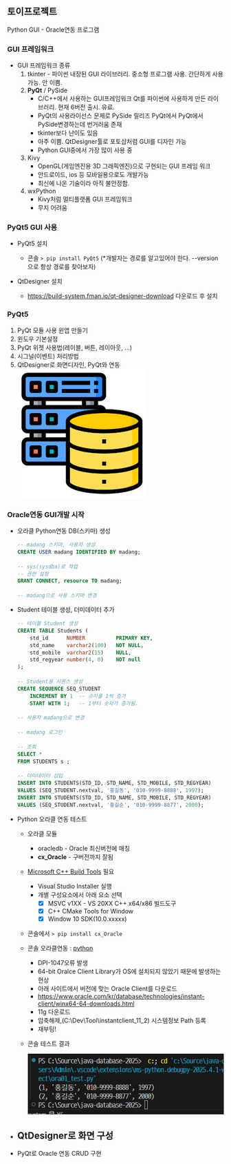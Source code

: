 ## 토이프로젝트
Python GUI - Oracle연동 프로그램

### GUI 프레임워크
- GUI 프레임워크 종류
    1. tkinter - 파이썬 내장된 GUI 라이브러리. 중소형 프로그램 사용. 간단하게 사용가능. 안 이쁨. 
    2. **PyQt** / PySide 
        - C/C++에서 사용하는 GUI프레임워크 Qt를 파이썬에 사용하게 만든 라이브러리. 현재 6버전 출시. 유료.
        - PyQt의 사용라이선스 문제로 PySide 릴리즈 PyQt에서 PyQt에서 PySide변경하는데 번거러움 존재
        - tkinter보다 난이도 있음
        - 아주 이쁨. QtDesigner툴로 포토샵처럼 GUI를 디자인 가능
        - Python GUI중에서 가장 많이 사용 중
    3. Kivy
        - OpenGL(게임엔진용 3D 그래픽엔진)으로 구현되는 GUI 프레임 워크
        - 안드로이드, ios 등 모바일용으로도 개발가능
        - 최신에 나온 기술이라 아직 불안정함.
    4. wxPython 
        - Kivy처럼 멀티플랫폼 GUI 프레임워크
        - 무지 어려움

### PyQt5 GUI 사용
- PyQt5 설치
    - 콘솔 `> pip install PyQt5` (*개발자는 경로를 알고있어야 한다. --version 으로 항상 경로를 찾아보자)


- QtDesigner 설치
    - https://build-system.fman.io/qt-designer-download 다운로드 후 설치

### PyQt5
1. PyQt 모듈 사용 윈앱 만들기
2. 윈도우 기본설정
3. PyQt 위젯 사용법(레이블, 버튼, 레이아웃, ...)
4. 시그널(이벤트) 처리방법
5. QtDesigner로 화면디자인, PyQt와 연동
    <img src="../image/database-storage.png" width=300>


### Oracle연동 GUI개발 시작
- 오라클 Python연동 DB(스키마) 생성
    ```SQL
    -- madang 스키마, 사용자 생성
    CREATE USER madang IDENTIFIED BY madang;

    -- sys(sysdba)로 작업
    -- 권한 설정
    GRANT CONNECT, resource TO madang;

    -- madang으로 사용 스키마 변경
    ```
- Student 테이블 생성, 더미데이터 추가
    ```sql
    -- 테이블 Student 생성
    CREATE TABLE Students (
        std_id 		NUMBER 			PRIMARY KEY,
        std_name 	varchar2(100) 	NOT NULL,
        std_mobile 	varchar2(15) 	NULL,
        std_regyear	number(4, 0) 	NOT null
    );

    -- Student용 시퀀스 생성
    CREATE SEQUENCE SEQ_STUDENT
        INCREMENT BY 1	-- 숫자를 1씩 증가
        START WITH 1;	-- 1부터 숫자가 증가됨.

    -- 사용자 madang으로 변경

    -- madang 로그인

    -- 조회
    SELECT *
    FROM STUDENTS s ;

    -- 더미데이터 삽입
    INSERT INTO STUDENTS(STD_ID, STD_NAME, STD_MOBILE, STD_REGYEAR) 
    VALUES (SEQ_STUDENT.nextval, '홍길동', '010-9999-8888', 1997);
    INSERT INTO STUDENTS(STD_ID, STD_NAME, STD_MOBILE, STD_REGYEAR) 
    VALUES (SEQ_STUDENT.nextval, '홍길순', '010-9999-8877', 2000);
    ```
- Python 오라클 연동 테스트
    - 오라클 모듈
        - oracledb - Oracle 최신버전에 매칭
        - **cx_Oracle** - 구버전까지 잘됨
    - [Microsoft C++ Build Tools](https://visualstudio.microsoft.com/ko/visual-cpp-build-tools/) 필요
        - Visual Studio Installer 실행
        - 개별 구성요소에서 아래 요소 선택
            - [x] MSVC v1XX - VS 20XX C++ x64/x86 빌드도구
            - [x] C++ CMake Tools for Window
            - [x] Window 10 SDK(10.0.xxxxx)
    - 콘솔에서 `> pip install cx_Oracle`
    - 콘솔 오라클연동 : [python](./ora01_test.py)
        - DPI-1047오류 발생
        - 64-bit Oralce Client Library가 OS에 설치되지 않았기 때문에 발생하는 현상
        - 아래 사이트에서 버전에 맞는 Oracle Client를 다운로드
        - https://www.oracle.com/kr/database/technologies/instant-client/winx64-64-downloads.html
        - 11g 다운로드
        - 압축해제,(C:\Dev\Tool\instantclient_11_2) 시스템정보 Path 등록
        - 재부팅!
    - 콘솔 테스트 결과

        <img src='../image/db008.png' width="600">

- QtDesigner로 화면 구성
    -     
- PyQt로 Oracle 연동 CRUD 구현
